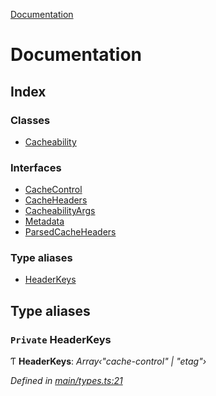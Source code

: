 [Documentation](README.md)

# Documentation

## Index

### Classes

* [Cacheability](classes/cacheability.md)

### Interfaces

* [CacheControl](interfaces/cachecontrol.md)
* [CacheHeaders](interfaces/cacheheaders.md)
* [CacheabilityArgs](interfaces/cacheabilityargs.md)
* [Metadata](interfaces/metadata.md)
* [ParsedCacheHeaders](interfaces/parsedcacheheaders.md)

### Type aliases

* [HeaderKeys](README.md#private-headerkeys)

## Type aliases

### `Private` HeaderKeys

Ƭ **HeaderKeys**: *Array‹"cache-control" | "etag"›*

*Defined in [main/types.ts:21](https://github.com/bad-batch/cacheability/blob/54962b4/src/main/types.ts#L21)*
